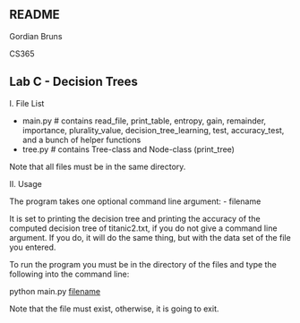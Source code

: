 README
------------------
Gordian Bruns

CS365

Lab C - Decision Trees
------------------

I. File List
 - main.py  # contains read_file, print_table, entropy, gain, remainder, importance, plurality_value, decision_tree_learning, test, accuracy_test, and a bunch of helper functions
 - tree.py  # contains Tree-class and Node-class (print_tree)

Note that all files must be in the same directory.


II. Usage

The program takes one optional command line argument:
	- filename

It is set to printing the decision tree and printing the accuracy of the computed decision tree of titanic2.txt, if you do not give a command line argument.
If you do, it will do the same thing, but with the data set of the file you entered.

To run the program you must be in the directory of the files and type the following into the command line:

python main.py [filename](optional)

Note that the file must exist, otherwise, it is going to exit.
